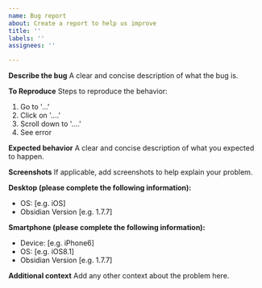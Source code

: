 ```yaml
---
name: Bug report
about: Create a report to help us improve
title: ''
labels: ''
assignees: ''

---
```


**Describe the bug**
A clear and concise description of what the bug is.

**To Reproduce**
Steps to reproduce the behavior:
1. Go to '...'
2. Click on '....'
3. Scroll down to '....'
4. See error

**Expected behavior**
A clear and concise description of what you expected to happen.

**Screenshots**
If applicable, add screenshots to help explain your problem.

**Desktop (please complete the following information):**
 - OS: [e.g. iOS]
 - Obsidian Version [e.g. 1.7.7]

**Smartphone (please complete the following information):**
 - Device: [e.g. iPhone6]
 - OS: [e.g. iOS8.1]
 - Obsidian Version [e.g. 1.7.7]

**Additional context**
Add any other context about the problem here.
